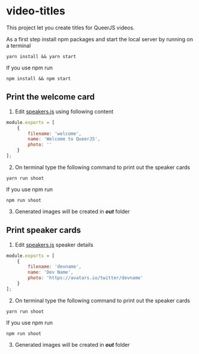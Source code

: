 # video-titles
This project let you create titles for QueerJS videos.

As a first step install npm packages and start the local server by running on a terminal
```
yarn install && yarn start
```
If you use npm run
```
npm install && npm start
```

## Print the welcome card
1. Edit [speakers.js](./speakers.js) using following content
```js
module.exports = [
	{
		filename: 'welcome',
		name: 'Welcome to QueerJS',
		photo: ''
	}
];
```
2. On terminal type the following command 
to print out the speaker cards

```
yarn run shoot
```
If you use npm run
```
npm run shoot
```
3. Generated images will be created in **_out_** folder
## Print speaker cards
1. Edit [speakers.js](./speakers.js) speaker details
```js
module.exports = [
	{
		filename: 'devname',
		name: 'Dev Name',
		photo: 'https://avatars.io/twitter/devname'
	}
];
```
2. On terminal type the following command 
to print out the speaker cards

```
yarn run shoot
```
If you use npm run
```
npm run shoot
```
3. Generated images will be created in **_out_** folder